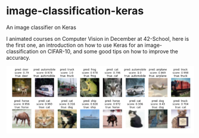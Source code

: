 # image-classification-keras
An image classifier on Keras

I animated courses on Computer Vision in December at 42-School,
here is the first one, an introduction on how to use Keras for an image-classification on CIFAR-10, 
and some good tips on how to improve the accuracy.

![Alt text](img.png?raw=true "Title")
